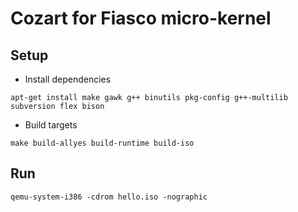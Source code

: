 # Cozart for Fiasco micro-kernel

## Setup

- Install dependencies

`apt-get install make gawk g++ binutils pkg-config g++-multilib subversion flex bison`

- Build targets

`make build-allyes build-runtime build-iso`

## Run
`qemu-system-i386 -cdrom hello.iso -nographic`

